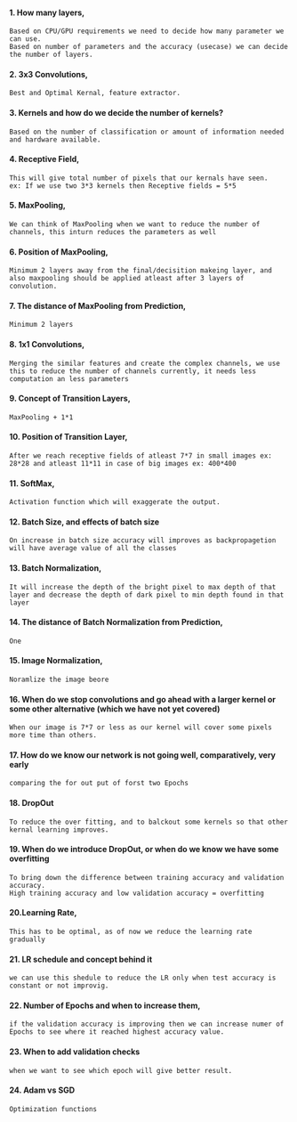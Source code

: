 #### 1. How many layers,
	Based on CPU/GPU requirements we need to decide how many parameter we can use. 
	Based on number of parameters and the accuracy (usecase) we can decide the number of layers.

#### 2. 3x3 Convolutions,
	Best and Optimal Kernal, feature extractor.

#### 3. Kernels and how do we decide the number of kernels?
	Based on the number of classification or amount of information needed and hardware available.

#### 4. Receptive Field,
	This will give total number of pixels that our kernals have seen. 
	ex: If we use two 3*3 kernels then Receptive fields = 5*5 

#### 5. MaxPooling,
	We can think of MaxPooling when we want to reduce the number of channels, this inturn reduces the parameters as well

#### 6. Position of MaxPooling,
	Minimum 2 layers away from the final/decisition makeing layer, and also maxpooling should be applied atleast after 3 layers of convolution.

#### 7. The distance of MaxPooling from Prediction,
	Minimum 2 layers

#### 8. 1x1 Convolutions,
	Merging the similar features and create the complex channels, we use this to reduce the number of channels currently, it needs less computation an less parameters

#### 9. Concept of Transition Layers,
	MaxPooling + 1*1

#### 10. Position of Transition Layer,
	After we reach receptive fields of atleast 7*7 in small images ex: 28*28 and atleast 11*11 in case of big images ex: 400*400

#### 11. SoftMax,
	Activation function which will exaggerate the output.

#### 12. Batch Size, and effects of batch size
	On increase in batch size accuracy will improves as backpropagetion will have average value of all the classes

#### 13. Batch Normalization,
	It will increase the depth of the bright pixel to max depth of that layer and decrease the depth of dark pixel to min depth found in that layer

#### 14. The distance of Batch Normalization from Prediction,
	One 

#### 15. Image Normalization,
	Noramlize the image beore 

#### 16. When do we stop convolutions and go ahead with a larger kernel or some other alternative (which we have not yet covered)
	When our image is 7*7 or less as our kernel will cover some pixels more time than others. 

#### 17. How do we know our network is not going well, comparatively, very early
	comparing the for out put of forst two Epochs

#### 18. DropOut
	To reduce the over fitting, and to balckout some kernels so that other kernal learning improves.

#### 19. When do we introduce DropOut, or when do we know we have some overfitting
	To bring down the difference between training accuracy and validation accuracy.
	High training accuracy and low validation accuracy = overfitting

#### 20.Learning Rate,
	This has to be optimal, as of now we reduce the learning rate gradually

#### 21. LR schedule and concept behind it
	we can use this shedule to reduce the LR only when test accuracy is constant or not improvig.

#### 22. Number of Epochs and when to increase them,
	if the validation accuracy is improving then we can increase numer of Epochs to see where it reached highest accuracy value.

#### 23. When to add validation checks
	when we want to see which epoch will give better result.

#### 24. Adam vs SGD
	Optimization functions
